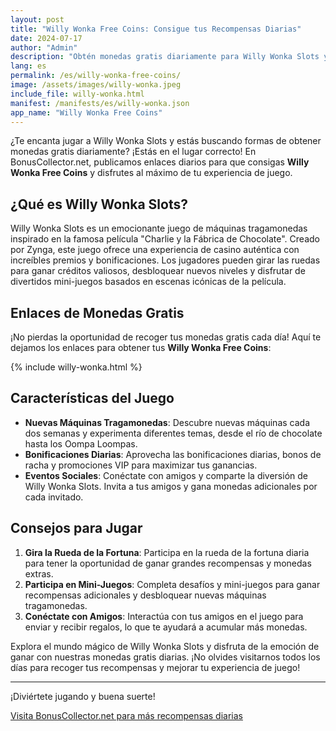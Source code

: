 ```yaml
---
layout: post
title: "Willy Wonka Free Coins: Consigue tus Recompensas Diarias"
date: 2024-07-17
author: "Admin"
description: "Obtén monedas gratis diariamente para Willy Wonka Slots y mejora tu experiencia de juego con nuestras recompensas exclusivas."
lang: es
permalink: /es/willy-wonka-free-coins/
image: /assets/images/willy-wonka.jpeg
include_file: willy-wonka.html
manifest: /manifests/es/willy-wonka.json
app_name: "Willy Wonka Free Coins"
---
```


¿Te encanta jugar a Willy Wonka Slots y estás buscando formas de obtener monedas gratis diariamente? ¡Estás en el lugar correcto! En BonusCollector.net, publicamos enlaces diarios para que consigas **Willy Wonka Free Coins** y disfrutes al máximo de tu experiencia de juego.

## ¿Qué es Willy Wonka Slots?

Willy Wonka Slots es un emocionante juego de máquinas tragamonedas inspirado en la famosa película "Charlie y la Fábrica de Chocolate". Creado por Zynga, este juego ofrece una experiencia de casino auténtica con increíbles premios y bonificaciones. Los jugadores pueden girar las ruedas para ganar créditos valiosos, desbloquear nuevos niveles y disfrutar de divertidos mini-juegos basados en escenas icónicas de la película.

## Enlaces de Monedas Gratis

¡No pierdas la oportunidad de recoger tus monedas gratis cada día! Aquí te dejamos los enlaces para obtener tus **Willy Wonka Free Coins**:

{% include willy-wonka.html %}

## Características del Juego

- **Nuevas Máquinas Tragamonedas**: Descubre nuevas máquinas cada dos semanas y experimenta diferentes temas, desde el río de chocolate hasta los Oompa Loompas.
- **Bonificaciones Diarias**: Aprovecha las bonificaciones diarias, bonos de racha y promociones VIP para maximizar tus ganancias.
- **Eventos Sociales**: Conéctate con amigos y comparte la diversión de Willy Wonka Slots. Invita a tus amigos y gana monedas adicionales por cada invitado.

## Consejos para Jugar

1. **Gira la Rueda de la Fortuna**: Participa en la rueda de la fortuna diaria para tener la oportunidad de ganar grandes recompensas y monedas extras.
2. **Participa en Mini-Juegos**: Completa desafíos y mini-juegos para ganar recompensas adicionales y desbloquear nuevas máquinas tragamonedas.
3. **Conéctate con Amigos**: Interactúa con tus amigos en el juego para enviar y recibir regalos, lo que te ayudará a acumular más monedas.

Explora el mundo mágico de Willy Wonka Slots y disfruta de la emoción de ganar con nuestras monedas gratis diarias. ¡No olvides visitarnos todos los días para recoger tus recompensas y mejorar tu experiencia de juego!

---

¡Diviértete jugando y buena suerte!

[Visita BonusCollector.net para más recompensas diarias](https://bonuscollector.net/es/)